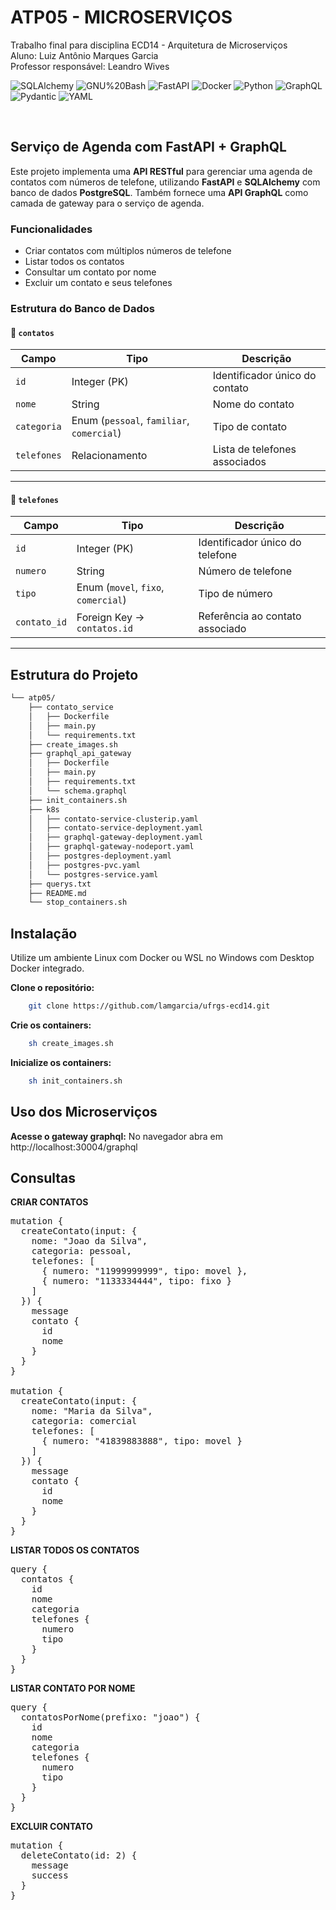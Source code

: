 # ATP05  - MICROSERVIÇOS

Trabalho final para disciplina ECD14 - Arquitetura de Microserviços <br>
Aluno: Luiz Antônio Marques Garcia <br>
Professor responsável: Leandro Wives

<em></em>

<!-- BADGES -->
<!-- local repository, no metadata badges. -->

<img src="https://img.shields.io/badge/SQLAlchemy-D71F00.svg?style=default&logo=SQLAlchemy&logoColor=white" alt="SQLAlchemy"> <img src="https://img.shields.io/badge/GNU%20Bash-4EAA25.svg?style=default&logo=GNU-Bash&logoColor=white" alt="GNU%20Bash">
<img src="https://img.shields.io/badge/FastAPI-009688.svg?style=default&logo=FastAPI&logoColor=white" alt="FastAPI"> <img src="https://img.shields.io/badge/Docker-2496ED.svg?style=default&logo=Docker&logoColor=white" alt="Docker">
<img src="https://img.shields.io/badge/Python-3776AB.svg?style=default&logo=Python&logoColor=white" alt="Python"> <img src="https://img.shields.io/badge/GraphQL-E10098.svg?style=default&logo=GraphQL&logoColor=white" alt="GraphQL">
<img src="https://img.shields.io/badge/Pydantic-E92063.svg?style=default&logo=Pydantic&logoColor=white" alt="Pydantic"> <img src="https://img.shields.io/badge/YAML-CB171E.svg?style=default&logo=YAML&logoColor=white" alt="YAML">

</div>
<br>

##  Serviço de Agenda com FastAPI + GraphQL

Este projeto implementa uma **API RESTful** para gerenciar uma agenda de contatos com números de telefone, utilizando **FastAPI** e **SQLAlchemy** com banco de dados **PostgreSQL**.
Também fornece uma **API GraphQL** como camada de gateway para o serviço de agenda.


###  Funcionalidades

- Criar contatos com múltiplos números de telefone
- Listar todos os contatos
- Consultar um contato por nome
- Excluir um contato e seus telefones


###  Estrutura do Banco de Dados

#### 📄 `contatos`

| Campo     | Tipo            | Descrição                       |
|-----------|------------------|---------------------------------|
| `id`      | Integer (PK)     | Identificador único do contato |
| `nome`    | String           | Nome do contato                |
| `categoria` | Enum (`pessoal`, `familiar`, `comercial`) | Tipo de contato |
| `telefones` | Relacionamento | Lista de telefones associados  |

---

#### 📄 `telefones`

| Campo        | Tipo                            | Descrição                             |
|--------------|----------------------------------|----------------------------------------|
| `id`         | Integer (PK)                    | Identificador único do telefone       |
| `numero`     | String                          | Número de telefone                    |
| `tipo`       | Enum (`movel`, `fixo`, `comercial`) | Tipo de número                       |
| `contato_id` | Foreign Key → `contatos.id`     | Referência ao contato associado       |

---

## Estrutura do Projeto

```sh
└── atp05/
    ├── contato_service
    │   ├── Dockerfile
    │   ├── main.py
    │   └── requirements.txt
    ├── create_images.sh
    ├── graphql_api_gateway
    │   ├── Dockerfile
    │   ├── main.py
    │   ├── requirements.txt
    │   └── schema.graphql
    ├── init_containers.sh
    ├── k8s
    │   ├── contato-service-clusterip.yaml
    │   ├── contato-service-deployment.yaml
    │   ├── graphql-gateway-deployment.yaml
    │   ├── graphql-gateway-nodeport.yaml
    │   ├── postgres-deployment.yaml
    │   ├── postgres-pvc.yaml
    │   └── postgres-service.yaml
    ├── querys.txt
    ├── README.md
    └── stop_containers.sh
```
## Instalação 

Utilize um ambiente Linux com Docker ou WSL no Windows com Desktop Docker integrado.

**Clone o repositório:**

```sh
    git clone https://github.com/lamgarcia/ufrgs-ecd14.git

```
**Crie os containers:**

```sh
    sh create_images.sh
```

**Inicialize os containers:**

```sh
    sh init_containers.sh
```

## Uso dos Microserviços

**Acesse o gateway graphql:** 
No navegador abra em http://localhost:30004/graphql

## Consultas

**CRIAR CONTATOS**

<pre>
mutation {
  createContato(input: {
    nome: "Joao da Silva",
    categoria: pessoal,
    telefones: [
      { numero: "11999999999", tipo: movel },
      { numero: "1133334444", tipo: fixo }
    ]
  }) {
    message
    contato {
      id
      nome
    }
  }
}

mutation {
  createContato(input: {
    nome: "Maria da Silva",
    categoria: comercial
    telefones: [
      { numero: "41839883888", tipo: movel }
    ]
  }) {
    message
    contato {
      id
      nome
    }
  }
}
</pre>

**LISTAR TODOS OS CONTATOS**
<pre>
query {
  contatos {
    id
    nome
    categoria
    telefones {
      numero
      tipo
    }
  }
}
</pre>

**LISTAR CONTATO POR NOME**
<pre>
query {
  contatosPorNome(prefixo: "joao") {
    id
    nome
    categoria
    telefones {
      numero
      tipo
    }
  }
}
</pre>
    
**EXCLUIR CONTATO**
<pre>
mutation {
  deleteContato(id: 2) {
    message
    success
  }
}
</pre>
